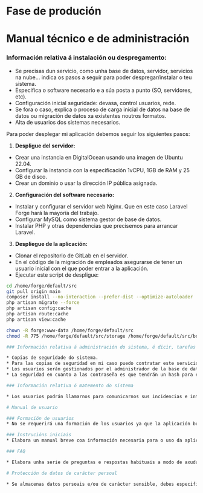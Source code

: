# Fase de produción

# Manual técnico e de administración

### Información relativa á instalación ou despregamento:

* Se precisas dun servicio, como unha base de datos, servidor, servicios na nube... indica os pasos a seguir para poder despregar/instalar o teu sistema.
* Especifica o software necesario e a súa posta a punto (SO, servidores, etc).
* Configuración inicial seguridade: devasa, control usuarios, rede.
* Se fora o caso, explica o proceso de carga inicial de datos na base de datos ou migración de datos xa existentes noutros formatos.
* Alta de usuarios dos sistemas necesarios.

Para poder desplegar mi aplicación debemos seguir los siguientes pasos:

1. **Despligue del servidor:**
- Crear una instancia en DigitalOcean usando una imagen de Ubuntu 22.04.
- Configurar la instancia con la especificación 1vCPU, 1GB de RAM y 25 GB de disco.
- Crear un dominio o usar la dirección IP pública asignada.

2. **Configuración del software necesario:**
- Instalar y configurar el servidor web Nginx. Que en este caso Laravel Forge hará la mayoría del trabajo.
- Configurar MySQL como sistema gestor de base de datos.
- Instalar PHP y otras dependencias que precisemos para arrancar Laravel.

3. **Despliegue de la aplicación:**
- Clonar el repositorio de GitLab en el servidor.
- En el código de la migración de empleados asegurarse de tener un usuario inicial con el que poder entrar a la aplicación.
- Ejecutar este script de despligue:
```bash
cd /home/forge/default/src
git pull origin main
composer install --no-interaction --prefer-dist --optimize-autoloader
php artisan migrate --force
php artisan config:cache
php artisan route:cache
php artisan view:cache

chown -R forge:www-data /home/forge/default/src
chmod -R 775 /home/forge/default/src/storage /home/forge/default/src/bootstrap/cache ```

### Información relativa á administración do sistema, é dicir, tarefas que se deberán realizar unha vez que o sistema estea funcionando, como por exemplo

* Copias de seguridade do sistema.
* Para las copias de seguridad en mi caso puedo contratar este servicio con DigitalOcean o Forge. Aunque también existe la posibilidad de hacer copias de seguridad manualmente.
* Los usuarios serán gestionados por el administrador de la base de datos o desde la propia aplicación por el gerente.
* La seguridad en cuanto a las contraseña es que tendrán un hash para estar mejor protegidas.

### Información relativa ó matemento do sistema

* Los usuarios podrán llamarnos para comunicarnos sus incidencias e intentaremos prestarles ayuda telefónica, que de no se suficiente pasaría a ser ayuda en físico desplazandonos a su ubicación.

# Manual de usuario

### Formación de usuarios 
* No se requerirá una formación de los usuarios ya que la aplicación busca ser intuitiva y deberían poder adaptarse a ella con facilidad.

### Instrucións iniciais
* Elabora un manual breve coa información necesaria para o uso da aplicación.

### FAQ

* Elabora unha serie de preguntas e respostas habituais a modo de axuda para os usuarios.

# Protección de datos de carácter persoal

* Se almacenas datos persoais e/ou de carácter sensible, debes especificar como deberás comunicar, almacenar e xestionar a información.